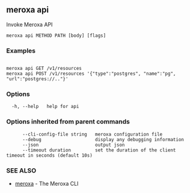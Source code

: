 ## meroxa api

Invoke Meroxa API

```
meroxa api METHOD PATH [body] [flags]
```

### Examples

```

meroxa api GET /v1/resources
meroxa api POST /v1/resources '{"type":"postgres", "name":"pg", "url":"postgres://.."}'
```

### Options

```
  -h, --help   help for api
```

### Options inherited from parent commands

```
      --cli-config-file string   meroxa configuration file
      --debug                    display any debugging information
      --json                     output json
      --timeout duration         set the duration of the client timeout in seconds (default 10s)
```

### SEE ALSO

* [meroxa](meroxa.md)	 - The Meroxa CLI

